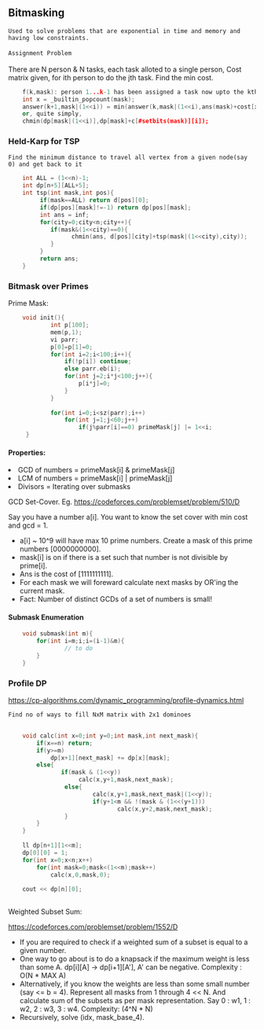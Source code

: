 ## Bitmasking

`Used to solve problems that are exponential in time and memory and having low constraints.`
</br></br>
`Assignment Problem` </br></br>
There are N person & N tasks, each task alloted to a single person, Cost matrix given, for ith person to do the jth task. Find the min cost. </br>

```cpp
    f(k,mask): person 1...k-1 has been assigned a task now upto the kth person and the state of the assigned task is mask
    int x = _builtin_popcount(mask);
    answer(k+1,mask|(1<<i)) = min(answer(k,mask|(1<<i),ans(mask)+cost[x][i]))
    or, quite simply,
    chmin(dp[mask|(1<<i)],dp[mask]+c[#setbits(mask)][i]);
```

### Held-Karp for TSP

`Find the minimum distance to travel all vertex from a given node(say 0) and get back to it`

```cpp
    int ALL = (1<<n)-1;
    int dp[n+5][ALL+5];
    int tsp(int mask,int pos){
         if(mask==ALL) return d[pos][0];
         if(dp[pos][mask]!=-1) return dp[pos][mask];
         int ans = inf;
         for(city=0;city<n;city++){
            if(mask&(1<<city)==0){
                  chmin(ans, d[pos][city]+tsp(mask|(1<<city),city));
            }
         }
         return ans;
    }
```

### Bitmask over Primes

Prime Mask: 

```cpp
    void init(){
            int p[100];
            mem(p,1);
            vi parr;
            p[0]=p[1]=0;
            for(int i=2;i<100;i++){
                if(!p[i]) continue;
                else parr.eb(i);
                for(int j=2;i*j<100;j++){
                    p[i*j]=0;
                }
            }
            
            for(int i=0;i<sz(parr);i++) 
                for(int j=1;j<60;j++)
                    if(j%parr[i]==0) primeMask[j] |= 1<<i;
     }
```

#### Properties:

<li> GCD of numbers = primeMask[i] & primeMask[j]
<li> LCM of numbers = primeMask[i] | primeMask[j]
<li> Divisors = Iterating over submasks

GCD Set-Cover. Eg. https://codeforces.com/problemset/problem/510/D

Say you have a number a[i]. You want to know the set cover with min cost and gcd = 1. 

* a[i] ~ 10^9 will have max 10 prime numbers. Create a mask of this prime numbers [0000000000].
* mask[i] is on if there is a set such that number is not divisible by prime[i].
* Ans is the cost of [1111111111].
* For each mask we will foreward calculate next masks by OR'ing the current mask.
* Fact: Number of distinct GCDs of a set of numbers is small!   

    
#### Submask Enumeration

```cpp
    void submask(int m){
        for(int i=m;i;i=(i-1)&m){
                // to do
        }
    }
```

### Profile DP
    
https://cp-algorithms.com/dynamic_programming/profile-dynamics.html

`Find no of ways to fill NxM matrix with 2x1 dominoes`
    
```cpp
    
    void calc(int x=0;int y=0;int mask,int next_mask){
        if(x==n) return;
        if(y>=m) 
            dp[x+1][next_mask] += dp[x][mask];
        else{
               if(mask & (1<<y)) 
                    calc(x,y+1,mask,next_mask);
                else{
                        calc(x,y+1,mask,next_mask|(1<<y));
                        if(y+1<m && !(mask & (1<<(y+1))) 
                               calc(x,y+2,mask,next_mask);
                }
        }
    }
    
    ll dp[n+1][1<<m];
    dp[0][0] = 1;
    for(int x=0;x<n;x++)
        for(int mask=0;mask<(1<<m);mask++)
            calc(x,0,mask,0);
    
    cout << dp[n][0];
    
```
Weighted Subset Sum: 

https://codeforces.com/problemset/problem/1552/D

- If you are required to check if a weighted sum of a subset is equal to a given number.
- One way to go about is to do a knapsack if the maximum weight is less than some A. dp[i][A] -> dp[i+1][A'], A' can be negative. Complexity : O(N * MAX A)
- Alternatively, if you know the weights are less than some small number (say <= b = 4). Represent all masks from 1 through 4 << N. And calculate sum of the subsets as per mask representation. Say 0 : w1, 1 : w2, 2 : w3, 3 : w4.  Complexity: (4^N * N)
- Recursively, solve (idx, mask_base_4).

 
    
